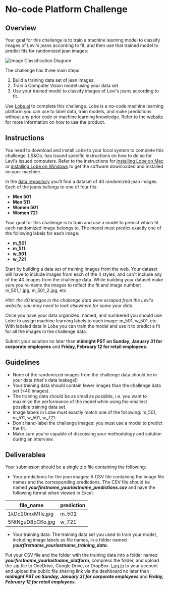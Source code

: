# No-code Platform Challenge

## Overview

Your goal for this challenge is to train a machine learning model to classify images of Levi's jeans according to fit, and then use that trained model to predict fits for randomized jean images: 

![Image Classification Diagram](https://github.com/fellowship/upskill_challenges/blob/main/imgs/cv_model_diagram.png)

The challenge has three main steps:

1. Build a training data set of jean images.
2. Train a Computer Vision model using your data set.
3. Use your trained model to classify images of Levi's jeans according to fit.

Use [Lobe.ai](https://lobe.ai/) to complete this challenge. Lobe is a no-code machine learning platform you can use to label data, train models, and make predictions without any prior code or machine learning knowledge. Refer to the [website](https://lobe.ai/) for more information on how to use the product.

## Instructions

You need to download and install Lobe to your local system to complete this challenge. LS&Co. has issued specific instructions on how to do so for Levi's issued computers. Refer to the instructions for [installing Lobe on Mac](https://github.com/fellowship/upskill_challenges/blob/main/Platform/installation/Install%20Lobe%20on%20Mac.pdf) or [installing Lobe on Windows](https://github.com/fellowship/upskill_challenges/blob/main/Platform/installation/Install%20Lobe%20Windows.pdf) to get the software downloaded and installed on your machine.

In the [data repository](https://github.com/fellowship/upskill_challenges/tree/main/Platform/data) you'll find a dataset of 40 randomized jean images. Each of the jeans belongs to one of four fits:

- **Men 501**
- **Men 511**
- **Women 501** 
- **Women 721**

Your goal for this challenge is to train and use a model to predict which fit each randomized image belongs to. The model must predict exactly one of the following labels for each image: 

- **m_501**
- **m_511**
- **w_501**
- **w_721**

Start by building a data set of training images from the web. Your dataset will have to include images from each of the 4 styles, and can't include any of the 40 images from the challenge data. While building your dataset make sure you re-name the images to reflect the fit and image number: m_501_1.jpg, m_501_2.jpg, etc. 

_Hint: the 40 images in the challenge data were scraped from the Levi's website; you may need to look elsewhere for some your data._

Once you have your data organized, named, and numbered you should use Lobe to assign machine learning labels to each image: m_501, w_501, etc. With labeled data in Lobe you can train the model and use it to predict a fit for all the images in the challenge data.

Submit your solution no later than **midnight PST on Sunday, January 31 for corporate employees** and **Friday, February 12 for retail employees**.

## Guidelines

- None of the randomized images from the challenge data should be in your data (that's data leakage!)
- Your training data should contain fewer images than the challenge data set (<40 images).
- The training data should be as small as possible, i.e. you want to maximize the performance of the model while using the smallest possible training data set.
- Image labels in Lobe must exactly match one of the following: m_501, m_511, w_501, w_721.
- Don't hand-label the challenge images: you must use a model to predict the fit.
- Make sure you're capable of discussing your methodology and solution during an interview.

## Deliverables

Your submission should be a single zip file containing the following:

- Your predictions for the jean images: A CSV file containing the image file names and the corresponding predictions. The CSV file should be named _**yourfirstname_yourlastname_predictions.csv**_ and have the following format when viewed in Excel:

| file_name        | prediction |
|------------------|------------|
| 1kDc10mxMfle.jpg | m_501      |
| 5NtNguD8pCKo.jpg | w_721      |

- Your training data: The training data set you used to train your model, including image labels as file names, in a folder named _**yourfirstname_yourlastname_training_data.**_

Put your CSV file and the folder with the training data into a folder named _**yourfirstname_yourlastname_platform,**_ compress the folder, and upload the zip file to OneDrive, Google Drive, or DropBox. [Log in](https://www.launchpad.ai/upskill/levis/login) to your account and upload the public file sharing link via the dashboard no later than _**midnight PST on Sunday, January 31 for corporate employees**_ and _**Friday, February 12 for retail employees**_.